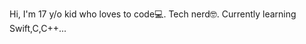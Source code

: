 Hi, I'm 17 y/o kid who loves to code💻. Tech nerd🤓. Currently learning Swift,C,C++...

<!---
DanisHarmandic/DanisHarmandic is a ✨ special ✨ repository because its `README.md` (this file) appears on your GitHub profile.
You can click the Preview link to take a look at your changes.
--->
